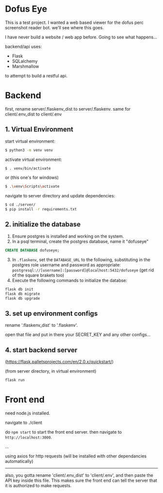 # Dofus Eye
This is a test project. I wanted a web based viewer for the dofus perc screenshot reader bot. we'll see where this goes.

I have never build a website / web app before. Going to see what happens...

backend/api uses:
- Flask
- SQLalchemy
- Marshmallow

to attempt to build a restful api.

# Backend
first, rename server/.flaskenv_dist to server/.flaskenv. same for client/.env_dist to client/.env

## 1. Virtual Environment

start virtual environment:
```bash
$ python3 -m venv venv
```

activate virtual environment:
```bash
$ . venv/bin/activate
```

or (this one's for windows)
```bash
$ .\venv\Scripts\activate
```

navigate to server directory and update dependencies:
```bash
$ cd ./server/
$ pip install -r requirements.txt
```

## 2. initialize the database

1. Ensure postgres is installed and working on the system.
2. In a psql terminal, create the postgres database, name it "dofuseye"

```sql
CREATE DATABASE dofuseye;
```
3. In `.flaskenv`, set the `DATABASE_URL` to the following, substituting in the postgres role username and password as appropriate: `postgresql://[username]:[password]@localhost:5432/dofuseye` (get rid of the square brakets too)
4. Execute the following commands to initialize the databse:
```bash
flask db init
flask db migrate
flask db upgrade
```

## 3. set up environment configs

rename '.flaskenv_dist' to '.flaskenv'.

open that file and put in there your SECRET_KEY and any other configs...

## 4. start backend server
(https://flask.palletsprojects.com/en/2.0.x/quickstart/)

(from server directory, in virtual environment)
```bash
flask run
```

# Front end

need node.js installed.

navigate to ./client

do `npm start` to start the front end server. then navigate to `http://localhost:3000`.

...


using axios for http requests (will be installed with other dependancies automatically)

-----

also, you gotta rename 'client/.env_dist' to 'client/.env', and then paste the API key inside this file. This makes sure the front end can tell the server that it is authorized to make requests.